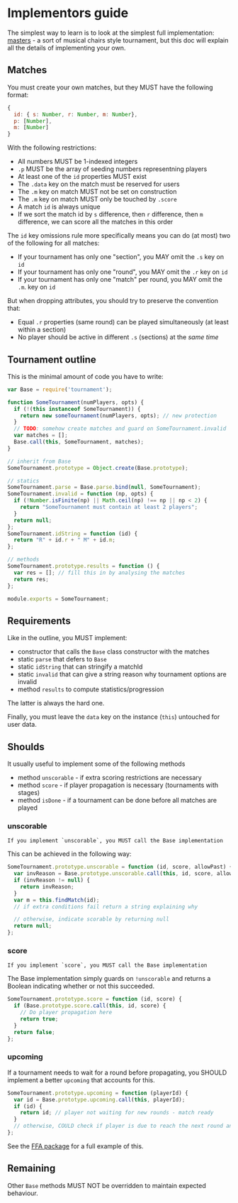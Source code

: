 # Implementors guide

The simplest way to learn is to look at the simplest full implementation: [masters](https://github.com/clux/masters) - a sort of musical chairs style tournament, but this doc will explain all the details of implementing your own.

## Matches
You must create your own matches, but they MUST have the following format:

```js
{
  id: { s: Number, r: Number, m: Number},
  p: [Number],
  m: [Number]
}
```

With the following restrictions:

 - All numbers MUST be 1-indexed integers
 - `.p` MUST be the array of seeding numbers representning players
 - At least one of the `id` properties MUST exist
 - The `.data` key on the match must be reserved for users
 - The `.m` key on match MUST not be set on construction
 - The `.m` key on match MUST only be touched by `.score`
 - A match `id` is always unique
 - If we sort the match id by `s` difference, then `r` difference, then `m` difference, we can score all the matches in this order

The `id` key omissions rule more specifically means you can do (at most) two of the following for all matches:

 - If your tournament has only one "section", you MAY omit the `.s` key on `id`
 - If your tournament has only one "round", you MAY omit the `.r` key on `id`
 - If your tournament has only one "match" per round, you MAY omit the `.m`. key on `id`

But when dropping attributes, you should try to preserve the convention that:

 - Equal `.r` properties (same round) can be played simultaneously (at least within a section)
 - No player should be active in different `.s` (sections) at the *same time*

## Tournament outline
This is the minimal amount of code you have to write:

```js
var Base = require('tournament');

function SomeTournament(numPlayers, opts) {
  if (!(this instanceof SomeTournament)) {
    return new someTournament(numPlayers, opts); // new protection
  }
  // TODO: somehow create matches and guard on SomeTournament.invalid
  var matches = [];
  Base.call(this, SomeTournament, matches);
}

// inherit from Base
SomeTournament.prototype = Object.create(Base.prototype);

// statics
SomeTournament.parse = Base.parse.bind(null, SomeTournament);
SomeTournament.invalid = function (np, opts) {
  if (!Number.isFinite(np) || Math.ceil(np) !== np || np < 2) {
    return "SomeTournament must contain at least 2 players";
  }
  return null;
};
SomeTournament.idString = function (id) {
  return "R" + id.r + " M" + id.m;
};

// methods
SomeTournament.prototype.results = function () {
  var res = []; // fill this in by analysing the matches
  return res;
};

module.exports = SomeTournament;
```

## Requirements
Like in the outline, you MUST implement:

- constructor that calls the `Base` class constructor with the matches
- static `parse` that defers to `Base`
- static `idString` that can stringify a matchId
- static `invalid` that can give a string reason why tournament options are invalid
- method `results` to compute statistics/progression

The latter is always the hard one.

Finally, you must leave the `data` key on the instance (`this`) untouched for user data.

## Shoulds
It usually useful to implement some of the following methods

- method `unscorable` - if extra scoring restrictions are necessary
- method `score` - if player propagation is necessary (tournaments with stages)
- method `isDone` - if a tournament can be done before all matches are played

### unscorable

    If you implement `unscorable`, you MUST call the Base implementation

This can be achieved in the following way:

```js
SomeTournament.prototype.unscorable = function (id, score, allowPast) {
  var invReason = Base.prototype.unscorable.call(this, id, score, allowPast);
  if (invReason != null) {
    return invReason;
  }
  var m = this.findMatch(id);
  // if extra conditions fail return a string explaining why

  // otherwise, indicate scorable by returning null
  return null;
};
```

### score

    If you implement `score`, you MUST call the Base implementation

The Base implementation simply guards on `!unscorable` and returns a Boolean indicating whether or not this succeeded.


```js
SomeTournament.prototype.score = function (id, score) {
  if (Base.prototype.score.call(this, id, score) {
    // Do player propagation here
    return true;
  }
  return false;
};
```

### upcoming
If a tournament needs to wait for a round before propagating, you SHOULD implement a better `upcoming` that accounts for this.

```js
SomeTournament.prototype.upcoming = function (playerId) {
  var id = Base.prototype.upcoming.call(this, playerId);
  if (id) {
    return id; // player not waiting for new rounds - match ready
  }
  // otherwise, COULD check if player is due to reach the next round and return a partial id
};
```

See the [FFA package](https://npmjs.org/package/ffa) for a full example of this.


## Remaining
Other `Base` methods MUST NOT be overridden to maintain expected behaviour.
